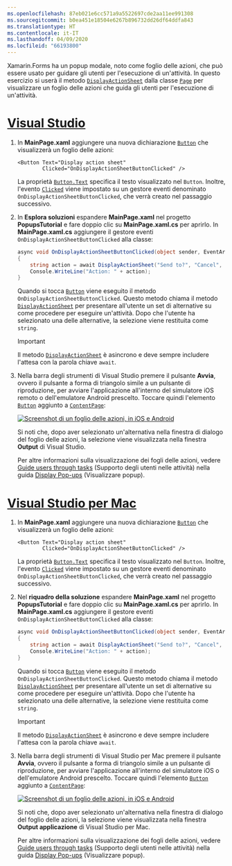 ```yaml
---
ms.openlocfilehash: 87eb021e6cc571a9a5522697cde2aa11ee991308
ms.sourcegitcommit: b0ea451e18504e6267b896732dd26df64ddfa843
ms.translationtype: HT
ms.contentlocale: it-IT
ms.lasthandoff: 04/09/2020
ms.locfileid: "66193800"
---
```


Xamarin.Forms ha un popup modale, noto come foglio delle azioni, che può essere usato per guidare gli utenti per l'esecuzione di un'attività. In questo esercizio si userà il metodo [`DisplayActionSheet`](xref:Xamarin.Forms.Page.DisplayActionSheet*) dalla classe [`Page`](xref:Xamarin.Forms.Page) per visualizzare un foglio delle azioni che guida gli utenti per l'esecuzione di un'attività.

# <a name="visual-studio"></a>[Visual Studio](#tab/vswin)

1. In **MainPage.xaml** aggiungere una nuova dichiarazione [`Button`](xref:Xamarin.Forms.Button) che visualizzerà un foglio delle azioni:

    ```xaml
    <Button Text="Display action sheet"
            Clicked="OnDisplayActionSheetButtonClicked" />
    ```

     La proprietà [`Button.Text`](xref:Xamarin.Forms.Button.Text) specifica il testo visualizzato nel `Button`. Inoltre, l'evento [`Clicked`](xref:Xamarin.Forms.Button.Clicked) viene impostato su un gestore eventi denominato `OnDisplayActionSheetButtonClicked`, che verrà creato nel passaggio successivo.

1. In **Esplora soluzioni** espandere **MainPage.xaml** nel progetto **PopupsTutorial** e fare doppio clic su **MainPage.xaml.cs** per aprirlo. In **MainPage.xaml.cs** aggiungere il gestore eventi `OnDisplayActionSheetButtonClicked` alla classe:

    ```csharp
    async void OnDisplayActionSheetButtonClicked(object sender, EventArgs e)
    {
        string action = await DisplayActionSheet("Send to?", "Cancel", null, "Email", "Twitter", "Facebook");
        Console.WriteLine("Action: " + action);
    }
    ```

    Quando si tocca [`Button`](xref:Xamarin.Forms.Button) viene eseguito il metodo `OnDisplayActionSheetButtonClicked`. Questo metodo chiama il metodo [`DisplayActionSheet`](xref:Xamarin.Forms.Page.DisplayActionSheet*) per presentare all'utente un set di alternative su come procedere per eseguire un'attività. Dopo che l'utente ha selezionato una delle alternative, la selezione viene restituita come `string`.

    > [!IMPORTANT]
    > Il metodo [`DisplayActionSheet`](xref:Xamarin.Forms.Page.DisplayActionSheet*) è asincrono e deve sempre includere l'attesa con la parola chiave `await`.

1. Nella barra degli strumenti di Visual Studio premere il pulsante **Avvia**, ovvero il pulsante a forma di triangolo simile a un pulsante di riproduzione, per avviare l'applicazione all'interno del simulatore iOS remoto o dell'emulatore Android prescelto. Toccare quindi l'elemento [`Button`](xref:Xamarin.Forms.Button) aggiunto a [`ContentPage`](xref:Xamarin.Forms.ContentPage):

    [![Screenshot di un foglio delle azioni, in iOS e Android](../images/actionsheet.png "Foglio delle azioni di supporto degli utenti nelle attività")](../images/actionsheet-large.png#lightbox "Foglio delle azioni di supporto degli utenti nelle attività")

    Si noti che, dopo aver selezionato un'alternativa nella finestra di dialogo del foglio delle azioni, la selezione viene visualizzata nella finestra **Output** di Visual Studio.

    Per altre informazioni sulla visualizzazione dei fogli delle azioni, vedere [Guide users through tasks](~/xamarin-forms/user-interface/pop-ups.md#guide-users-through-tasks) (Supporto degli utenti nelle attività) nella guida [Display Pop-ups](~/xamarin-forms/user-interface/pop-ups.md) (Visualizzare popup).

# <a name="visual-studio-for-mac"></a>[Visual Studio per Mac](#tab/vsmac)

1. In **MainPage.xaml** aggiungere una nuova dichiarazione [`Button`](xref:Xamarin.Forms.Button) che visualizzerà un foglio delle azioni:

    ```xaml
    <Button Text="Display action sheet"
            Clicked="OnDisplayActionSheetButtonClicked" />
    ```

    La proprietà [`Button.Text`](xref:Xamarin.Forms.Button.Text) specifica il testo visualizzato nel `Button`. Inoltre, l'evento [`Clicked`](xref:Xamarin.Forms.Button.Clicked) viene impostato su un gestore eventi denominato `OnDisplayActionSheetButtonClicked`, che verrà creato nel passaggio successivo.

1. Nel **riquadro della soluzione** espandere **MainPage.xaml** nel progetto **PopupsTutorial** e fare doppio clic su **MainPage.xaml.cs** per aprirlo. In **MainPage.xaml.cs** aggiungere il gestore eventi `OnDisplayActionSheetButtonClicked` alla classe:

    ```csharp
    async void OnDisplayActionSheetButtonClicked(object sender, EventArgs e)
    {
        string action = await DisplayActionSheet("Send to?", "Cancel", null, "Email", "Twitter", "Facebook");
        Console.WriteLine("Action: " + action);
    }
    ```

    Quando si tocca [`Button`](xref:Xamarin.Forms.Button) viene eseguito il metodo `OnDisplayActionSheetButtonClicked`. Questo metodo chiama il metodo [`DisplayActionSheet`](xref:Xamarin.Forms.Page.DisplayActionSheet*) per presentare all'utente un set di alternative su come procedere per eseguire un'attività. Dopo che l'utente ha selezionato una delle alternative, la selezione viene restituita come `string`.

    > [!IMPORTANT]
    > Il metodo [`DisplayActionSheet`](xref:Xamarin.Forms.Page.DisplayActionSheet*) è asincrono e deve sempre includere l'attesa con la parola chiave `await`.

1. Nella barra degli strumenti di Visual Studio per Mac premere il pulsante **Avvia**, ovvero il pulsante a forma di triangolo simile a un pulsante di riproduzione, per avviare l'applicazione all'interno del simulatore iOS o dell'emulatore Android prescelto. Toccare quindi l'elemento [`Button`](xref:Xamarin.Forms.Button) aggiunto a [`ContentPage`](xref:Xamarin.Forms.ContentPage):

    [![Screenshot di un foglio delle azioni, in iOS e Android](../images/actionsheet.png "Foglio delle azioni di supporto degli utenti nelle attività")](../images/actionsheet-large.png#lightbox "Foglio delle azioni di supporto degli utenti nelle attività")

    Si noti che, dopo aver selezionato un'alternativa nella finestra di dialogo del foglio delle azioni, la selezione viene visualizzata nella finestra **Output applicazione**  di Visual Studio per Mac.

    Per altre informazioni sulla visualizzazione dei fogli delle azioni, vedere [Guide users through tasks](~/xamarin-forms/user-interface/pop-ups.md#guide-users-through-tasks) (Supporto degli utenti nelle attività) nella guida [Display Pop-ups](~/xamarin-forms/user-interface/pop-ups.md) (Visualizzare popup).
